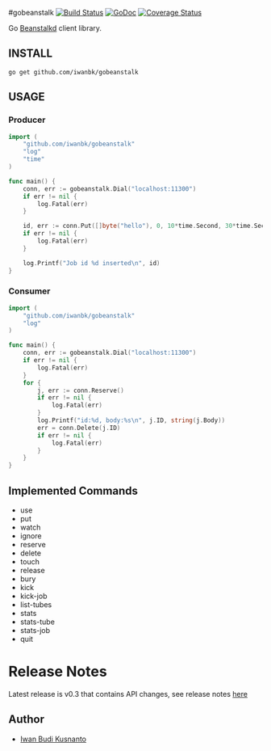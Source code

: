 #gobeanstalk [![Build Status](https://travis-ci.org/iwanbk/gobeanstalk.svg?branch=master)](https://travis-ci.org/iwanbk/gobeanstalk) [![GoDoc](https://godoc.org/github.com/iwanbk/gobeanstalk?status.svg)](https://godoc.org/github.com/iwanbk/gobeanstalk) [![Coverage Status](https://coveralls.io/repos/github/iwanbk/gobeanstalk/badge.svg?branch=coverall)](https://coveralls.io/github/iwanbk/gobeanstalk?branch=master) 

Go [Beanstalkd](http://kr.github.io/beanstalkd/) client library.

## INSTALL
	go get github.com/iwanbk/gobeanstalk


## USAGE

### Producer
```go
import (
	"github.com/iwanbk/gobeanstalk"
	"log"
	"time"
)

func main() {
	conn, err := gobeanstalk.Dial("localhost:11300")
	if err != nil {
		log.Fatal(err)
	}

	id, err := conn.Put([]byte("hello"), 0, 10*time.Second, 30*time.Second)
	if err != nil {
		log.Fatal(err)
	}

	log.Printf("Job id %d inserted\n", id)
}

```

### Consumer
```go
import (
	"github.com/iwanbk/gobeanstalk"
	"log"
)

func main() {
	conn, err := gobeanstalk.Dial("localhost:11300")
	if err != nil {
		log.Fatal(err)
	}
	for {
		j, err := conn.Reserve()
		if err != nil {
			log.Fatal(err)
		}
		log.Printf("id:%d, body:%s\n", j.ID, string(j.Body))
		err = conn.Delete(j.ID)
		if err != nil {
			log.Fatal(err)
		}
	}
}
```

## Implemented Commands

* use
* put
* watch
* ignore
* reserve
* delete
* touch
* release
* bury
* kick
* kick-job
* list-tubes
* stats
* stats-tube
* stats-job
* quit


# Release Notes
Latest release is v0.3 that contains API changes, see release notes [here](https://github.com/iwanbk/gobeanstalk/blob/master/ReleaseNotes.txt)

## Author

* [Iwan Budi Kusnanto](http://iwan.my.id)
